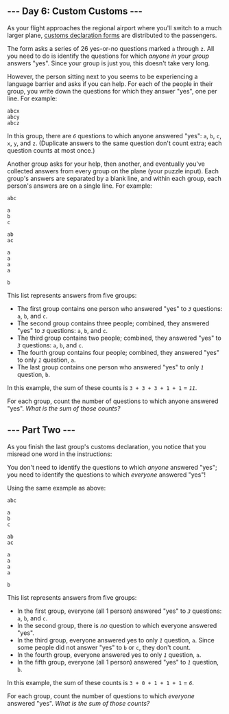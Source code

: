 ## \--- Day 6: Custom Customs ---

As your flight approaches the regional airport where you'll switch to a much larger plane, [customs declaration forms](https://en.wikipedia.org/wiki/Customs_declaration) are distributed to the passengers.

The form asks a series of 26 yes-or-no questions marked `a` through `z`. All you need to do is identify the questions for which _anyone in your group_ answers "yes". Since your group is just you, this doesn't take very long.

However, the person sitting next to you seems to be experiencing a language barrier and asks if you can help. For each of the people in their group, you write down the questions for which they answer "yes", one per line. For example:

```
abcx
abcy
abcz
```

In this group, there are _`6`_ questions to which anyone answered "yes": `a`, `b`, `c`, `x`, `y`, and `z`. (Duplicate answers to the same question don't count extra; each question counts at most once.)

Another group asks for your help, then another, and eventually you've collected answers from every group on the plane (your puzzle input). Each group's answers are separated by a blank line, and within each group, each person's answers are on a single line. For example:

```
abc

a
b
c

ab
ac

a
a
a
a

b
```

This list represents answers from five groups:

- The first group contains one person who answered "yes" to _`3`_ questions: `a`, `b`, and `c`.
- The second group contains three people; combined, they answered "yes" to _`3`_ questions: `a`, `b`, and `c`.
- The third group contains two people; combined, they answered "yes" to _`3`_ questions: `a`, `b`, and `c`.
- The fourth group contains four people; combined, they answered "yes" to only _`1`_ question, `a`.
- The last group contains one person who answered "yes" to only _`1`_ question, `b`.

In this example, the sum of these counts is `3 + 3 + 3 + 1 + 1` = _`11`_.

For each group, count the number of questions to which anyone answered "yes". _What is the sum of those counts?_

## \--- Part Two ---

As you finish the last group's customs declaration, you notice that you misread one word in the instructions:

You don't need to identify the questions to which _anyone_ answered "yes"; you need to identify the questions to which _everyone_ answered "yes"!

Using the same example as above:

```
abc

a
b
c

ab
ac

a
a
a
a

b
```

This list represents answers from five groups:

- In the first group, everyone (all 1 person) answered "yes" to _`3`_ questions: `a`, `b`, and `c`.
- In the second group, there is _no_ question to which everyone answered "yes".
- In the third group, everyone answered yes to only _`1`_ question, `a`. Since some people did not answer "yes" to `b` or `c`, they don't count.
- In the fourth group, everyone answered yes to only _`1`_ question, `a`.
- In the fifth group, everyone (all 1 person) answered "yes" to _`1`_ question, `b`.

In this example, the sum of these counts is `3 + 0 + 1 + 1 + 1` = _`6`_.

For each group, count the number of questions to which _everyone_ answered "yes". _What is the sum of those counts?_
